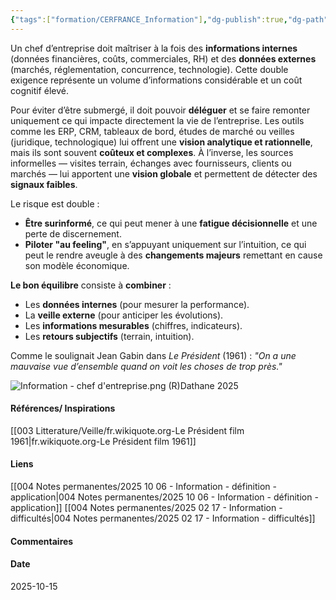 ```yaml
---
{"tags":["formation/CERFRANCE_Information"],"dg-publish":true,"dg-path":"Notes permanentes/2025 10 15 - Information - chef d'entreprises.md","permalink":"/notes-permanentes/2025-10-15-information-chef-d-entreprises/","dgPassFrontmatter":true}
---
```


Un chef d’entreprise doit maîtriser à la fois des **informations internes** (données financières, coûts, commerciales, RH) et des **données externes** (marchés, réglementation, concurrence, technologie). Cette double exigence représente un volume d’informations considérable et un coût cognitif élevé.

Pour éviter d’être submergé, il doit pouvoir **déléguer** et se faire remonter uniquement ce qui impacte directement la vie de l’entreprise. Les outils comme les ERP, CRM, tableaux de bord, études de marché ou veilles (juridique, technologique) lui offrent une **vision analytique et rationnelle**, mais ils sont souvent **coûteux et complexes**. À l’inverse, les sources informelles — visites terrain, échanges avec fournisseurs, clients ou marchés — lui apportent une **vision globale** et permettent de détecter des **signaux faibles**.

Le risque est double :
- **Être surinformé**, ce qui peut mener à une **fatigue décisionnelle** et une perte de discernement.
- **Piloter "au feeling"**, en s’appuyant uniquement sur l’intuition, ce qui peut le rendre aveugle à des **changements majeurs** remettant en cause son modèle économique.

**Le bon équilibre** consiste à **combiner** :
- Les **données internes** (pour mesurer la performance).
- La **veille externe** (pour anticiper les évolutions).
- Les **informations mesurables** (chiffres, indicateurs).
- Les **retours subjectifs** (terrain, intuition).

Comme le soulignait Jean Gabin dans _Le Président_ (1961) : _"On a une mauvaise vue d’ensemble quand on voit les choses de trop près."_

![Information - chef d'entreprise.png](/img/user/001%20Sources/Images/Information%20-%20chef%20d'entreprise.png)
(R)Dathane 2025

#### Références/ Inspirations
[[003 Litterature/Veille/fr.wikiquote.org-Le Président film 1961\|fr.wikiquote.org-Le Président film 1961]]

#### Liens
[[004 Notes permanentes/2025 10 06 - Information - définition - application\|004 Notes permanentes/2025 10 06 - Information - définition - application]]
[[004 Notes permanentes/2025 02 17 - Information - difficultés\|004 Notes permanentes/2025 02 17 - Information - difficultés]]

#### Commentaires



#### Date
2025-10-15
